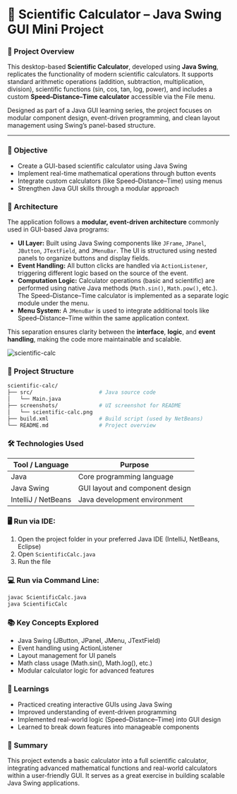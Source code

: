 # 🧮 Scientific Calculator – Java Swing GUI Mini Project


### 📌 Project Overview

This desktop-based **Scientific Calculator**, developed using **Java Swing**, replicates the functionality of modern scientific calculators. It supports standard arithmetic operations (addition, subtraction, multiplication, division), scientific functions (sin, cos, tan, log, power), and includes a custom **Speed–Distance–Time calculator** accessible via the File menu.

Designed as part of a Java GUI learning series, the project focuses on modular component design, event-driven programming, and clean layout management using Swing’s panel-based structure.

---

### 🎯 Objective

- Create a GUI-based scientific calculator using Java Swing
- Implement real-time mathematical operations through button events
- Integrate custom calculators (like Speed–Distance–Time) using menus
- Strengthen Java GUI skills through a modular approach


### 🧱 Architecture

The application follows a **modular, event-driven architecture** commonly used in GUI-based Java programs:

- **UI Layer:** Built using Java Swing components like `JFrame`, `JPanel`, `JButton`, `JTextField`, and `JMenuBar`. The UI is structured using nested panels to organize buttons and display fields.
- **Event Handling:** All button clicks are handled via `ActionListener`, triggering different logic based on the source of the event.
- **Computation Logic:** Calculator operations (basic and scientific) are performed using native Java methods (`Math.sin()`, `Math.pow()`, etc.). The Speed–Distance–Time calculator is implemented as a separate logic module under the menu.
- **Menu System:** A `JMenuBar` is used to integrate additional tools like Speed–Distance–Time within the same application context.

This separation ensures clarity between the **interface**, **logic**, and **event handling**, making the code more maintainable and scalable.

![scientific-calc](https://github.com/ahsan598/js-mini-projects/blob/master/JAVA/scientific-calc/screenshots/scientific-calc.png)


### 📂 Project Structure

```sh
scientific-calc/
├── src/                     # Java source code
│   └── Main.java
├── screenshots/             # UI screenshot for README
│   └── scientific-calc.png
├── build.xml                # Build script (used by NetBeans)
└── README.md                # Project overview
```


### 🛠️ Technologies Used

| Tool / Language | Purpose                         |
|-----------------|---------------------------------|
| Java            | Core programming language       |
| Java Swing      | GUI layout and component design |
| IntelliJ / NetBeans | Java development environment |


### 🖥️ Run via IDE:

1. Open the project folder in your preferred Java IDE (IntelliJ, NetBeans, Eclipse)
2. Open `ScientificCalc.java`
3. Run the file

### 💻 Run via Command Line:

```bash
javac ScientificCalc.java
java ScientificCalc
```

### 📚 Key Concepts Explored

- Java Swing (JButton, JPanel, JMenu, JTextField)
- Event handling using ActionListener
- Layout management for UI panels
- Math class usage (Math.sin(), Math.log(), etc.)
- Modular calculator logic for advanced features


### 🧠 Learnings

- Practiced creating interactive GUIs using Java Swing
- Improved understanding of event-driven programming
- Implemented real-world logic (Speed–Distance–Time) into GUI design
- Learned to break down features into manageable components


### 📝 Summary

This project extends a basic calculator into a full scientific calculator, integrating advanced mathematical functions and real-world calculators within a user-friendly GUI. It serves as a great exercise in building scalable Java Swing applications.
